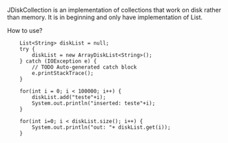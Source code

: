 JDiskCollection is an implementation of collections that work on disk rather than memory. It is in beginning and only have implementation of List.

How to use?

    	List<String> diskList = null;
		try {
			diskList = new ArrayDiskList<String>();
		} catch (IOException e) {
			// TODO Auto-generated catch block
			e.printStackTrace();
		}
		
		for(int i = 0; i < 100000; i++) {
			diskList.add("teste"+i);
			System.out.println("inserted: teste"+i);
		}
		
		for(int i=0; i < diskList.size(); i++) {
			System.out.println("out: "+ diskList.get(i));
		}
		
		
	
